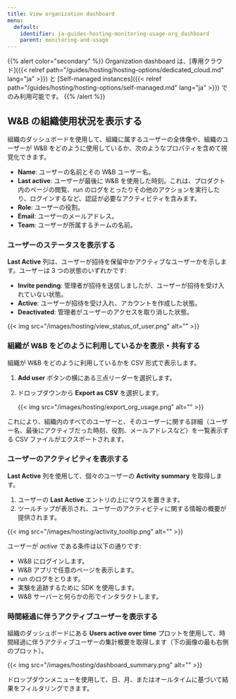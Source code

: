 ```yaml
---
title: View organization dashboard
menu:
  default:
    identifier: ja-guides-hosting-monitoring-usage-org_dashboard
    parent: monitoring-and-usage
---
```


{{% alert color="secondary" %}}
Organization dashboard は、[専用クラウド]({{< relref path="/guides/hosting/hosting-options/dedicated_cloud.md" lang="ja" >}}) と [Self-managed instances]({{< relref path="/guides/hosting/hosting-options/self-managed.md" lang="ja" >}}) でのみ利用可能です。
{{% /alert %}}


## W&B の組織使用状況を表示する
組織のダッシュボードを使用して、組織に属するユーザーの全体像や、組織のユーザーが W&B をどのように使用しているか、次のようなプロパティを含めて視覚化できます。

* **Name**: ユーザーの名前とその W&B ユーザー名。
* **Last active**: ユーザーが最後に W&B を使用した時刻。これは、プロダクト内のページの閲覧、run のログをとったりその他のアクションを実行したり、ログインするなど、認証が必要なアクティビティを含みます。
* **Role**: ユーザーの役割。
* **Email**: ユーザーのメールアドレス。
* **Team**: ユーザーが所属するチームの名前。

### ユーザーのステータスを表示する
**Last Active** 列は、ユーザーが招待を保留中かアクティブなユーザーかを示します。ユーザーは 3 つの状態のいずれかです:

* **Invite pending**: 管理者が招待を送信しましたが、ユーザーが招待を受け入れていない状態。
* **Active**: ユーザーが招待を受け入れ、アカウントを作成した状態。
* **Deactivated**: 管理者がユーザーのアクセスを取り消した状態。

{{< img src="/images/hosting/view_status_of_user.png" alt="" >}}

### 組織が W&B をどのように利用しているかを表示・共有する
組織が W&B をどのように利用しているかを CSV 形式で表示します。

1. **Add user** ボタンの横にある三点リーダーを選択します。
2. ドロップダウンから **Export as CSV** を選択します。

    {{< img src="/images/hosting/export_org_usage.png" alt="" >}}

これにより、組織内のすべてのユーザーと、そのユーザーに関する詳細（ユーザー名、最後にアクティブだった時刻、役割、メールアドレスなど）を一覧表示する CSV ファイルがエクスポートされます。

### ユーザーのアクティビティを表示する
**Last Active** 列を使用して、個々のユーザーの **Activity summary** を取得します。

1. ユーザーの **Last Active** エントリの上にマウスを置きます。
2. ツールチップが表示され、ユーザーのアクティビティに関する情報の概要が提供されます。

{{< img src="/images/hosting/activity_tooltip.png" alt="" >}}

ユーザーが _active_ である条件は以下の通りです:
- W&B にログインします。
- W&B アプリで任意のページを表示します。
- run のログをとります。
- 実験を追跡するために SDK を使用します。
- W&B サーバーと何らかの形でインタラクトします。

### 時間経過に伴うアクティブユーザーを表示する
組織のダッシュボードにある **Users active over time** プロットを使用して、時間経過に伴うアクティブユーザーの集計概要を取得します（下の画像の最も右側のプロット）。

{{< img src="/images/hosting/dashboard_summary.png" alt="" >}}

ドロップダウンメニューを使用して、日、月、またはオールタイムに基づいて結果をフィルタリングできます。